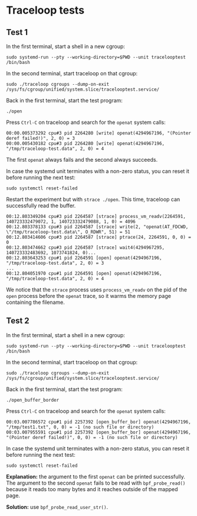 # Traceloop tests

## Test 1

In the first terminal, start a shell in a new cgroup:
```
sudo systemd-run --pty --working-directory=$PWD --unit tracelooptest /bin/bash
```

In the second terminal, start traceloop on that cgroup:
```
sudo ./traceloop cgroups --dump-on-exit /sys/fs/cgroup/unified/system.slice/tracelooptest.service/
```

Back in the first terminal, start the test program:
```
./open
```

Press `Ctrl-C` on traceloop and search for the `openat` system calls:
```
00:00.005373292 cpu#3 pid 2264280 [write] openat(4294967196, "(Pointer deref failed!)", 2, 0) = 3
00:00.005430182 cpu#3 pid 2264280 [write] openat(4294967196, "/tmp/traceloop-test.data", 2, 0) = 4
```
The first `openat` always fails and the second always succeeds.

In case the systemd unit terminates with a non-zero status, you can reset it before running the next test:
```
sudo systemctl reset-failed
```

Restart the experiment but with `strace ./open`. This time, traceloop can successfully read the buffer.
```
00:12.803349204 cpu#3 pid 2264587 [strace] process_vm_readv(2264591, 140723332479072, 1, 140723332479088, 1, 0) = 4096
00:12.803378133 cpu#3 pid 2264587 [strace] write(2, "openat(AT_FDCWD, \"/tmp/traceloop-test.data\", O_RDWR", 51) = 51
00:12.803414606 cpu#3 pid 2264587 [strace] ptrace(24, 2264591, 0, 0) = 0
00:12.803474662 cpu#3 pid 2264587 [strace] wait4(4294967295, 140723332483692, 1073741824, 0)...
00:12.803643253 cpu#1 pid 2264591 [open] openat(4294967196, "/tmp/traceloop-test.data", 2, 0) = 3
...
00:12.804051970 cpu#1 pid 2264591 [open] openat(4294967196, "/tmp/traceloop-test.data", 2, 0) = 4
```

We notice that the `strace` process uses `process_vm_readv` on the pid of the
`open` process before the `openat` trace, so it warms the memory page
containing the filename.

## Test 2

In the first terminal, start a shell in a new cgroup:
```
sudo systemd-run --pty --working-directory=$PWD --unit tracelooptest /bin/bash
```

In the second terminal, start traceloop on that cgroup:
```
sudo ./traceloop cgroups --dump-on-exit /sys/fs/cgroup/unified/system.slice/tracelooptest.service/
```

Back in the first terminal, start the test program:
```
./open_buffer_border
```

Press `Ctrl-C` on traceloop and search for the `openat` system calls:
```
00:03.007786572 cpu#1 pid 2257392 [open_buffer_bor] openat(4294967196, "/tmp/test1.txt", 0, 0) = -1 (no such file or directory)
00:03.007955591 cpu#1 pid 2257392 [open_buffer_bor] openat(4294967196, "(Pointer deref failed!)", 0, 0) = -1 (no such file or directory)
```

In case the systemd unit terminates with a non-zero status, you can reset it before running the next test:
```
sudo systemctl reset-failed
```

**Explanation:** the argument to the first `openat` can be printed
successfully. The argument to the second `openat` fails to be read with
`bpf_probe_read()` because it reads too many bytes and it reaches outside of
the mapped page.

**Solution:** use `bpf_probe_read_user_str()`.
